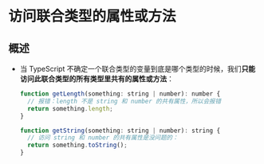 # 访问联合类型的属性或方法

## 概述

- 当 TypeScript 不确定一个联合类型的变量到底是哪个类型的时候，我们**只能访问此联合类型的所有类型里共有的属性或方法**：

  ```js
  function getLength(something: string | number): number {
    // 报错：length 不是 string 和 number 的共有属性，所以会报错
    return something.length;
  }
  ```

  ```js
  function getString(something: string | number): string {
    // 访问 string 和 number 的共有属性是没问题的：
    return something.toString();
  }
  ```
